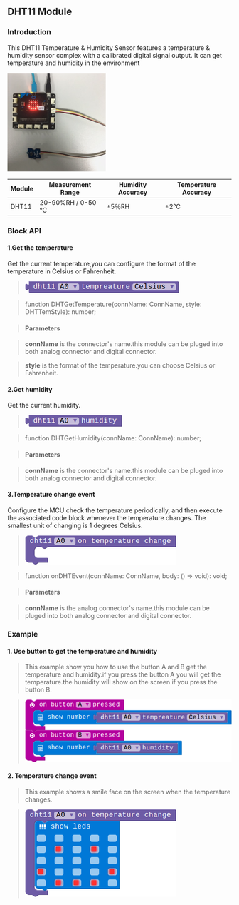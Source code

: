## DHT11 Module

### Introduction

This DHT11 Temperature & Humidity Sensor features a temperature & humidity sensor complex with a calibrated digital signal output. It can get temperature and humidity in the environment

![module_pic](./image/modules/electronic_circuit.png)

| Module  | Measurement Range |Humidity Accuracy | Temperature Accuracy | 
|------------|----------------------------|--------------------------|-------------------------------|
| DHT11   | 20-90%RH / 0-50 ℃  |  ±5％RH                 |    ±2℃                          |

### Block API

#### 1.Get the temperature

Get the current temperature,you can configure the format of the temperature in Celsius or Fahrenheit.

> ![pic1](./image/DHT11/get-temperature.png)

> function DHTGetTemperature(connName: ConnName, style: DHTTemStyle): number;

> #### Parameters

> **connName** is the connector's name.this module can be pluged into both analog connector and digital connector.

> **style** is the format of the temperature.you can choose Celsius or Fahrenheit.

#### 2.Get humidity

Get the current humidity.

> ![pic2](./image/DHT11/get-humidity.png)

> function DHTGetHumidity(connName: ConnName): number;

> #### Parameters

> **connName** is the connector's name.this module can be pluged into both analog connector and digital connector.

#### 3.Temperature change event

Configure the MCU check the temperature periodically, and then execute the associated code block whenever the temperature changes.
The smallest unit of changing is 1 degrees Celsius.

> ![pic2](./image/DHT11/dht-event.png)

> function onDHTEvent(connName: ConnName, body: () => void): void;

> #### Parameters

> **connName** is the analog connector's name.this module can be pluged into both analog connector and digital connector.

### Example

#### 1. Use button to get the temperature and humidity

> This example show you how to use the button A and B get the temperature and humidity.if you press the button A you will get the temperature.the humidity will show on the screen if you press the button B.

> ![pic1](./image/DHT11/button-tem-hum.png)

#### 2. Temperature change event

> This example shows a smile face on the screen when the temperature changes.

> ![pic1](./image/DHT11/dht-event-show.png)
